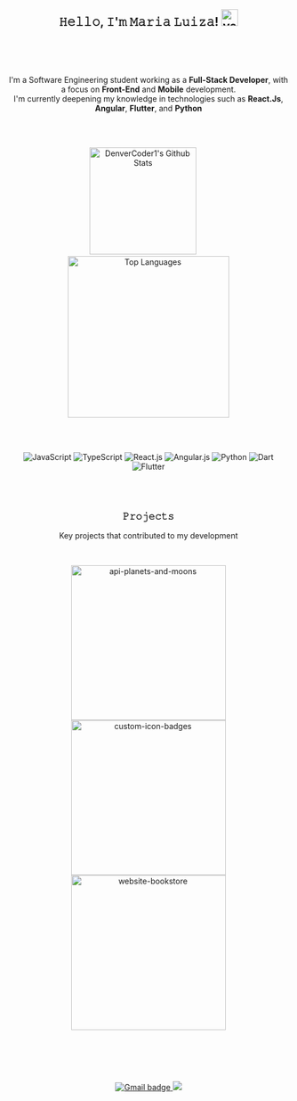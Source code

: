 <h2 align="center">𝙷𝚎𝚕𝚕𝚘, 𝙸'𝚖 𝙼𝚊𝚛𝚒𝚊 𝙻𝚞𝚒𝚣𝚊!  <img src="https://github.com/user-attachments/assets/5ab58521-03f1-4a92-b090-051749e48c1f" alt="yellow-butterfly-pixel-art" width="30"></h2>
<br>
<br>
<br>

<p align="center">
  I'm a Software Engineering student working as a <strong>Full-Stack Developer</strong>, with a focus on <strong>Front-End</strong> and <strong>Mobile</strong> development. <br />
  I'm currently deepening my knowledge in technologies such as <strong>React.Js</strong>, <strong>Angular</strong>, <strong>Flutter</strong>, and <strong>Python</strong>
</p>

<br>
<br>

<p align="center">
  <a>
    <img 
      alt="DenverCoder1's Github Stats" 
      src="https://github-readme-stats-phi-eight-39.vercel.app/api/?username=mluizaramos&show_icons=true&include_all_commits=true&count_private=true&theme=transparent&hide_border=true&bg_color=23282C34&title_color=F85D7F&icon_color=F8D866&text_color=FFFFFF" 
      height="192px" />
  </a>
  &nbsp;&nbsp;&nbsp;&nbsp;
  <a style="text-decoration: none;">
    <img 
      alt="Top Languages" 
      src="https://github-readme-stats-phi-eight-39.vercel.app/api/top-langs/?username=mluizaramos&langs_count=8&layout=compact&theme=transparent&hide_border=true&title_color=F85D7F&bg_color=23282C34&icon_color=F8D866&text_color=FFFFFF&hide=Jupyter%20Notebook,Roff" 
      height="290px" />
  </a>
</p>
<br>

<p align="center">
  <br>

  <img src="https://img.shields.io/badge/-JavaScript-%23282C34?style=for-the-badge&logo=javascript" alt="JavaScript"/>
  <img src="https://img.shields.io/badge/-TypeScript-%23282C34?style=for-the-badge&logo=typescript&logoColor=white" alt="TypeScript"/>
  <img src="https://img.shields.io/badge/-React.js-%23282C34?style=for-the-badge&logo=react" alt="React.js"/>
  <img src="https://img.shields.io/badge/-Angular.js-%23282C34?style=for-the-badge&logo=angular" alt="Angular.js"/>
  <img src="https://img.shields.io/badge/-Python-%23282C34?style=for-the-badge&logo=Python" alt="Python"/>
  <img src="https://img.shields.io/badge/-Dart-%23282C34?style=for-the-badge&logo=dart" alt="Dart"/>
  <img src="https://img.shields.io/badge/-Flutter-%23282C34?style=for-the-badge&logo=flutter" alt="Flutter"/>
  
  <br>
</p>

<br>
<br>

<h3 align="center">𝙿𝚛𝚘𝚓𝚎𝚌𝚝𝚜</h3>
<p align="center">Key projects that contributed to my development</p>
<br>

<p align="center">
  <p align="center">
    <a href="https://github.com/mluizaramos/api-planets-and-moons"><img width="278" src="https://denvercoder1-github-readme-stats.vercel.app/api/pin/?username=mluizaramos&repo=api-planets-and-moons&theme=react&bg_color=23282C34&title_color=F85D7F&hide_border=true&icon_color=F8D866&show_icons=false" alt="api-planets-and-moons"></a>
    <a href="https://github.com/mluizaramos/smart-school-app-mobile"><img width="278" src="https://denvercoder1-github-readme-stats.vercel.app/api/pin?username=mluizaramos&repo=smart-school-app-mobile&theme=react&bg_color=23282C34&title_color=F85D7F&hide_border=true&icon_color=F8D866&show_icons=false" alt="custom-icon-badges"></a>
     <a href="https://github.com/mluizaramos/website-bookstore"><img width="278" src="https://denvercoder1-github-readme-stats.vercel.app/api/pin/?username=mluizaramos&repo=website-bookstore&theme=react&bg_color=23282C34&title_color=F85D7F&hide_border=true&icon_color=F8D866&show_icons=false" alt="website-bookstore"></a>
</p>

<br>

## 

<br>
<p align="center">
  <a href="mailto:mluiza.aramos@gmail.com" target=><img src="https://img.shields.io/badge/-Gmail-black?style=for-the-badge&logo=gmail&logoColor=white" alt="Gmail badge" /> </a>
  <a href="https://br.linkedin.com/in/maria-luiza-ramos-0691a4285?trk=people-guest_people_search-card" target="_blank"><img src="https://img.shields.io/badge/-LinkedIn-black?style=for-the-badge&logo=linkedin&logoColor=white" target="_blank"></a> 
</p>
